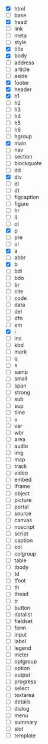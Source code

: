 - [x] html
- [ ] base
- [x] head
- [ ] link
- [ ] meta
- [ ] style
- [x] title
- [x] body
- [ ] address
- [ ] article
- [ ] aside
- [x] footer
- [x] header
- [x] h1
- [ ] h2
- [ ] h3
- [ ] h4
- [ ] h5
- [ ] h6
- [ ] hgroup
- [x] main
- [ ] nav
- [ ] section
- [ ] blockquote
- [ ] dd
- [x] div
- [ ] dl
- [ ] dt
- [ ] figcaption
- [ ] figure
- [ ] hr
- [ ] li
- [ ] ol
- [x] p
- [ ] pre
- [ ] ul
- [x] a
- [ ] abbr
- [x] b
- [ ] bdi
- [ ] bdo
- [ ] br
- [ ] cite
- [ ] code
- [ ] data
- [ ] del
- [ ] dfn
- [ ] em
- [x] i
- [ ] ins
- [ ] kbd
- [ ] mark
- [ ] q
- [ ] s
- [ ] samp
- [ ] small
- [ ] span
- [ ] strong
- [ ] sub
- [ ] sup
- [ ] time
- [ ] u
- [ ] var
- [ ] wbr
- [ ] area
- [ ] audio
- [ ] img
- [ ] map
- [ ] track
- [ ] video
- [ ] embed
- [ ] iframe
- [ ] object
- [ ] picture
- [ ] portal
- [ ] source
- [ ] canvas
- [ ] noscript
- [ ] script
- [ ] caption
- [ ] col
- [ ] colgroup
- [ ] table
- [ ] tbody
- [ ] td
- [ ] tfoot
- [ ] th
- [ ] thead
- [ ] tr
- [ ] button
- [ ] datalist
- [ ] fieldset
- [ ] form
- [ ] input
- [ ] label
- [ ] legend
- [ ] meter
- [ ] optgroup
- [ ] option
- [ ] output
- [ ] progress
- [ ] select
- [ ] textarea
- [ ] details
- [ ] dialog
- [ ] menu
- [ ] summary
- [ ] slot
- [ ] template